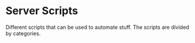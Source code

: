 Server Scripts
==============

Different scripts that can be used to automate stuff.
The scripts are divided by categories. 
